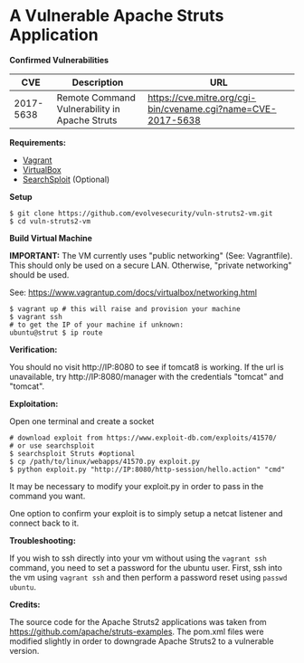 # A Vulnerable Apache Struts Application

**Confirmed Vulnerabilities**

| CVE       | Description                                   | URL                                                          |
|-----------|-----------------------------------------------|--------------------------------------------------------------|
| 2017-5638 | Remote Command Vulnerability in Apache Struts | https://cve.mitre.org/cgi-bin/cvename.cgi?name=CVE-2017-5638 |

**Requirements:**

* [Vagrant](https://www.vagrantup.com/docs/installation/)
* [VirtualBox](https://www.virtualbox.org/wiki/Downloads)
* [SearchSploit](https://www.virtualbox.org/wiki/Downloads) (Optional)

**Setup**

```
$ git clone https://github.com/evolvesecurity/vuln-struts2-vm.git
$ cd vuln-struts2-vm
```

**Build Virtual Machine**

**IMPORTANT:** The VM currently uses "public networking" (See: Vagrantfile). This should only be used on a secure LAN. Otherwise, "private networking" should be used.

See: https://www.vagrantup.com/docs/virtualbox/networking.html

```
$ vagrant up # this will raise and provision your machine
$ vagrant ssh
# to get the IP of your machine if unknown:
ubuntu@strut $ ip route
```

**Verification:**

You should no visit http://IP:8080 to see if tomcat8 is working. If the url is unavailable, try http://IP:8080/manager with the credentials "tomcat" and "tomcat".

**Exploitation:**

Open one terminal and create a socket

```
# download exploit from https://www.exploit-db.com/exploits/41570/
# or use searchsploit
$ searchsploit Struts #optional
$ cp /path/to/linux/webapps/41570.py exploit.py
$ python exploit.py "http://IP:8080/http-session/hello.action" "cmd"
```

It may be necessary to modify your exploit.py in order to pass in the command you want.

One option to confirm your exploit is to simply setup a netcat listener and connect back to it.

**Troubleshooting:**

If you wish to ssh directly into your vm without using the ```vagrant ssh``` command, you need to set a password for the ubuntu user. First, ssh into the vm using ```vagrant ssh``` and then perform a password reset using ```passwd ubuntu```.

**Credits:**

The source code for the Apache Struts2 applications was taken from https://github.com/apache/struts-examples. The pom.xml files were modified slightly in order to downgrade Apache Struts2 to a vulnerable version.
